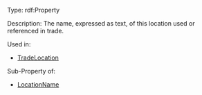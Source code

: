 Type: rdf:Property

Description: The name, expressed as text, of this location used or referenced in trade.

Used in:

- [TradeLocation](./TradeLocation)

Sub-Property of: 

- [LocationName](./locationName)
